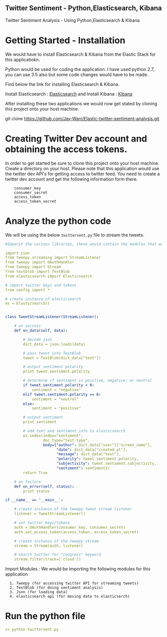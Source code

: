 ## Twitter Sentiment - Python,Elasticsearch, Kibana

Twitter Sentiment Analysis - Using Python,Elasticsearch & Kibana



# Getting Started - Installation

We would have to install Elasticsearch & Kibana from the Elastic Stack for this applicatiokn. 

Python would be used for coding the application. I have used python 2.7, you can use 3.5 also but some code changes would have to be made.


Find below the link for installing Elasticsearch & Kibana. 

Install Elasticsearch :            [Elasticsearch](https://www.elastic.co/downloads/elasticsearch) and 
Install Kibana :    [Kibana](https://www.elastic.co/downloads/kibana)

After installing these two applications we would now get stated by cloning this project onto your host machine. 

git clone https://github.com/Jay-Wani/Elastic-twitter-sentiment-analysis.git

# Creating Twitter Dev account and obtaining the access tokens.

In order to get started be sure to clone this project onto your host machine. Create a directory on your host. Please note that this application would use the twitter dev API's for getting access to twitter feed. You need to create a twitter dev account and get the following information form there. 

        consumer_key 
        consumer_secret 
        access_token 
        access_token_secret



# Analyze the python code 

We will be using the below `twittersent.py` file to stream the tweets. 

```yaml
#Imporyt the various libraries, these would contain the modules that we would be using

import json
from tweepy.streaming import StreamListener
from tweepy import OAuthHandler
from tweepy import Stream
from textblob import TextBlob
from elasticsearch import Elasticsearch

# import twitter keys and tokens
from config import *

# create instance of elasticsearch
es = Elasticsearch()


class TweetStreamListener(StreamListener):

    # on success
    def on_data(self, data):

        # decode json
        dict_data = json.loads(data)

        # pass tweet into TextBlob
        tweet = TextBlob(dict_data["text"])

        # output sentiment polarity
        print tweet.sentiment.polarity

        # determine if sentiment is positive, negative, or neutral
        if tweet.sentiment.polarity < 0:
            sentiment = "negative"
        elif tweet.sentiment.polarity == 0:
            sentiment = "neutral"
        else:
            sentiment = "positive"

        # output sentiment
        print sentiment

        # add text and sentiment info to elasticsearch
        es.index(index="sentiment",
                 doc_type="test-type",
                 body={"author": dict_data["user"]["screen_name"],
                       "date": dict_data["created_at"],
                       "message": dict_data["text"],
                       "polarity": tweet.sentiment.polarity,
                       "subjectivity": tweet.sentiment.subjectivity,
                       "sentiment": sentiment})
        return True

    # on failure
    def on_error(self, status):
        print status

if __name__ == '__main__':

    # create instance of the tweepy tweet stream listener
    listener = TweetStreamListener()

    # set twitter keys/tokens
    auth = OAuthHandler(consumer_key, consumer_secret)
    auth.set_access_token(access_token, access_token_secret)

    # create instance of the tweepy stream
    stream = Stream(auth, listener)

    # search twitter for "congress" keyword
    stream.filter(track=['cloud'])
```



Import Modules : We would be importing the following modules for this application

      1. Tweepy (for accessing twitter API for streaming tweets) 
      2. TextBlob (for doing sentiment analysis)
      3. Json (for loading data)
      4. elasticsearch api (for moving data to elasticserch)



# Run the python file
```yaml
>> python twittersent.py
```

